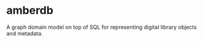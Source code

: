 amberdb
=======

A graph domain model on top of SQL for representing digital library objects and metadata.
